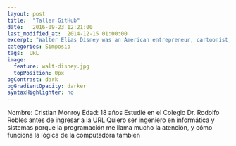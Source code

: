 ```yaml
---
layout: post
title:  "Taller GitHub"
date:   2016-09-23 12:21:00
last_modified_at:  2014-12-15 01:00:00
excerpt: "Walter Elias Disney was an American entrepreneur, cartoonist, animator, voice actor, and film producer. As a prominent..."
categories: Simposio
tags:  URL
image:
  feature: walt-disney.jpg
  topPosition: 0px
bgContrast: dark
bgGradientOpacity: darker
syntaxHighlighter: no
---
```

Nombre: Cristian Monroy
Edad: 18 años
Estudié en el Colegio Dr. Rodolfo Robles antes de ingresar a la URL
Quiero ser ingeniero en informática y sistemas porque la programación me llama mucho la atención, y cómo funciona la lógica de la computadora
también
